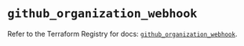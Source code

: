 # `github_organization_webhook`

Refer to the Terraform Registry for docs: [`github_organization_webhook`](https://registry.terraform.io/providers/integrations/github/6.0.1/docs/resources/organization_webhook).
